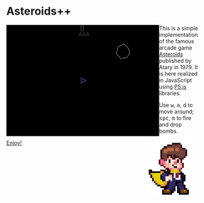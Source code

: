 # Asteroids++

<img align="left" width="400" src="assets/play.gif">

This is a simple implementation of the famous arcade game [Asteroids](https://en.wikipedia.org/wiki/Asteroids_%28video_game%29) published by Atary in 1979. It is here realized in JavaScript using [P5.js](https://p5js.org/) libraries.

<img align="right" width="140" src="assets/super.gif">

Use <kbd>w</kbd>, <kbd>a</kbd>, <kbd>d</kbd> to move around;\
<kbd>spc</kbd>, <kbd>m</kbd> to fire and drop bombs.

[Enjoy!](https://matteogiorgi.github.io/asteroids_plus_plus/src)
